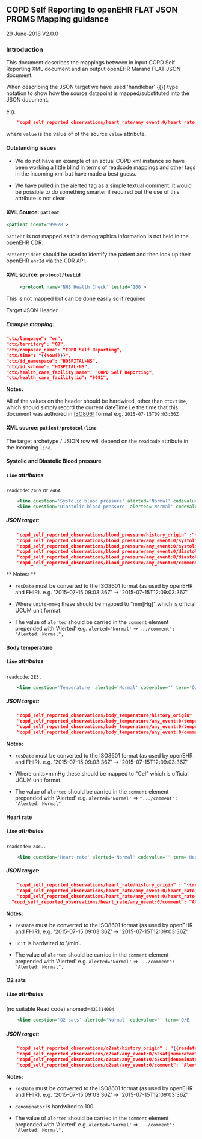 ## COPD Self Reporting to openEHR FLAT JSON PROMS Mapping guidance

29 June-2018
V2.0.0

### Introduction

This document describes the mappings between in input COPD Self Reporting XML document and an output openEHR Marand FLAT JSON document.

When describing the JSON target we have used 'handlebar' {{}} type notation to show how the source datapoint is mapped/substituted into the JSON document.

e.g.

```json
	"copd_self_reported_observations/heart_rate/any_event:0/heart_rate|magnitude":  {{value}},
```

where `value` is the value of of the source `value` attribute.

#### Outstanding issues

- We do not have an example of an actual COPD xml instance so have been working a little blind in terms of readcode mappings and other tags in the incoming xml but have made a best guess.

- We have pulled in the alerted tag as a simple textual comment. It would be possible to do something smarter if required but the use of this attribute is not clear


#### XML Source: `patient`

```XML
<patient ident='99928'>
```

`patient` is not mapped as this demographics information is not held in the openEHR CDR.

`Patient/ident` should be used to identify the patient and then look up their openEHR `ehrId` via the CDR API.

#### XML source: `protocol/testid`
```xml
     <protocol name='NHS Health Check' testid='106'>
```

This is not mapped but can be done easily so if required

Target JSON Header

##### Example mapping:
```json
"ctx/language": "en",
"ctx/territory": "GB",
"ctx/composer_name": "COPD Self Reporting",
"ctx/time": "{{Now()}}",
"ctx/id_namespace": "HOSPITAL-NS",
"ctx/id_scheme": "HOSPITAL-NS",
"ctx/health_care_facility|name": "COPD Self Reporting",
"ctx/health_care_facility|id": "9091",  
```

**Notes:**

All of the values on the header should be hardwired, other than `ctx/time`, which should simply record the current dateTime i.e the time that this document was authored in [ISO8061](http://support.sas.com/documentation/cdl/en/lrdict/64316/HTML/default/viewer.htm#a003169814.htm) format e.g. `2015-07-15T09:03:36Z`


####  XML source: `patient/protocol/line`

The target archetype / JSION row will depend on the `readcode` attribute in the incoming `line`.

#### Systolic and Diastolic Blood pressure


 ##### `line` attributes
 `readcode`: `2469` or `246A`

```xml
	<line question='Systolic blood pressure' alerted='Normal' codevalue='' term='O/E - Systolic BP reading' readcode='2469' snomed='254075012' resdate='2015-07-15 09:03:36Z' itemindex='0' units='mmHg' value='149' valuetype='Numeric' />
	<line question='Diastolic blood pressure' alerted='Normal' codevalue='' term='O/E - Diastolic BP reading' readcode='246A' snomed='254076013' resdate='2015-07-15 09:03:36Z' itemindex='0' units='mmHg' value='86' valuetype='Numeric' />
```
##### JSON target:  

```json
	"copd_self_reported_observations/blood_pressure/history_origin" :"{{resdate to ISO format}}"
	"copd_self_reported_observations/blood_pressure/any_event:0/systolic|magnitude": "{{value where readcode= `2469`}}",
	"copd_self_reported_observations/blood_pressure/any_event:0/systolic|unit": "mm[Hg]",
	"copd_self_reported_observations/blood_pressure/any_event:0/diastolic|magnitude":  "{{value where readcode= `2469`}}",
	"copd_self_reported_observations/blood_pressure/any_event:0/diastolic|unit": "mm[Hg]",
	"copd_self_reported_observations/blood_pressure/any_event:0/comment": "Alerted: {{Alerted}}",
```
** Notes: **

- `resDate` must be converted to the ISO8601 format (as used by openEHR and FHIR).
  e.g. '2015-07-15 09:03:36Z'	-> '2015-07-15T12:09:03:36Z'

-   Where `units=mmHg` these should be mapped to "mm[Hg]" which is official UCUM unit format.

- The value of `alerted` should be carried in the `comment` element prepended with
	'Alerted' e.g.		`alerted='Normal'` => ``.../comment": "Alerted: Normal",``

#### Body temperature

##### `line` attributes
  `readcode`: `2E3.`

```xml
	<line question='Temperature' alerted='Normal' codevalue='' term='O/E - temperature level' readcode='2E3.' snomed='254075012' resdate='2015-07-15 09:03:36Z' itemindex='0' units='cel' value='149' valuetype='Numeric' />
```
##### JSON target:  

```json
	"copd_self_reported_observations/body_temperature/history_origin" : "{{resdate to ISO format}}",
	"copd_self_reported_observations/body_temperature/any_event:0/temperature|magnitude": {{units}},
	"copd_self_reported_observations/body_temperature/any_event:0/temperature|unit": "Cel",
	"copd_self_reported_observations/body_temperature/any_event:0/comment": "Alerted: Normal",  
```

 **Notes:**

 - `resDate` must be converted to the ISO8601 format (as used by openEHR and FHIR).
  e.g. '2015-07-15 09:03:36Z'	-> '2015-07-15T12:09:03:36Z'

 - Where units=mmHg these should be mapped to "Cel" which is official UCUM unit format.

 - The value of `alerted` should be carried in the `comment` element prepended with
 'Alerted' e.g. `alerted='Normal'` => `".../comment": "Alerted: Normal"`

#### Heart rate

##### `line` attributes

`readcode`= `24c..`

```xml
	<line question='Heart rate' alerted='Normal' codevalue='' term='Heart rate' readcode='24c..' snomed='254075012' resdate='2015-07-15 09:03:36Z' itemindex='0' units='cel' value='149' valuetype='Numeric' />
```
##### JSON target:  

```json
	"copd_self_reported_observations/heart_rate/history_origin" : "{{resdate to ISO format}}"
	"copd_self_reported_observations/heart_rate/any_event:0/heart_rate|magnitude":  {{value}},
	"copd_self_reported_observations/heart_rate/any_event:0/heart_rate|unit": "/min",
  "copd_self_reported_observations/heart_rate/any_event:0/comment": "Alerted: {{Alerted}}",  
```

**Notes:**

- `resDate` must be converted to the ISO8601 format (as used by openEHR and FHIR).
  e.g. '2015-07-15 09:03:36Z'	-> '2015-07-15T12:09:03:36Z'

- `unit` is hardwired to '/min'.

- The value of `alerted` should be carried in the `comment` element prepended with
	'Alerted' e.g. `alerted='Normal'` => ``.../comment": "Alerted: Normal",``

#### O2 sats

##### `line` attributes

(no suitable Read code) snomed=`431314004`

```xml
	<line question='O2 sats' alerted='Normal' codevalue='' term='O/E - Systolic BP reading' readcode='2469' snomed='254075012' resdate='2015-07-15 09:03:36Z' itemindex='0' units='cel' value='149' valuetype='Numeric' />
```
##### JSON target:  

```json
	"copd_self_reported_observations/o2sat/history_origin" : "{{resdate}}",
	"copd_self_reported_observations/o2sat/any_event:0/o2sat|numerator": {{value}},
	"copd_self_reported_observations/o2sat/any_event:0/o2sat|denominator": 100,
	"copd_self_reported_observations/o2sat/any_event:0/comment": "Alerted: {{Alerted}}",
````

**Notes:**

-	`resDate` must be converted to the ISO8601 format (as used by openEHR and FHIR).
	e.g. '2015-07-15 09:03:36Z'	-> '2015-07-15T12:09:03:36Z'

-	`denominator` is hardwired to 100.

- The value of `alerted` should be carried in the `comment` element prepended with
  'Alerted' e.g. `alerted='Normal'` => ``.../comment": "Alerted: Normal",``
